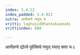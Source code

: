 ```yaml
---
index: 3.4.22
index_padded: 3.4.022
sutra: आभीक्ष्ण्ये णमुल् च
vritti: laghusiddhantakaumudi
vrittiindex: 888

---
```

आभीक्ष्ण्ये द्योत्ये पूर्वविषये णमुल् स्यात् क्त्वा च॥